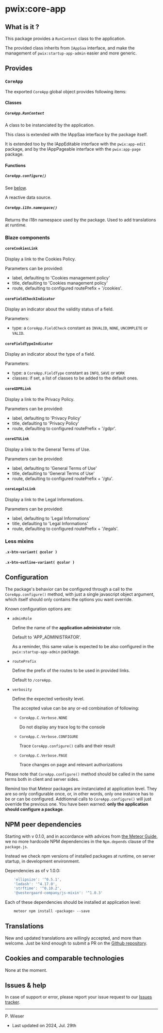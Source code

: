 # pwix:core-app

## What is it ?

This package provides a `RunContext` class to the application.

The provided class inherits from `IAppSaa` interface, and make the management of `pwix:startup-app-admin` easier and more generic.

## Provides

### `CoreApp`

The exported `CoreApp` global object provides following items:

#### Classes

##### `CoreApp.RunContext`

A class to be instanciated by the application.

This class is extended with the IAppSaa interface by the package itself.

It is extended too by the IAppEditable interface with the `pwix:app-edit` package, and by the IAppPageable interface with the `pwix:app-page` package.

#### Functions

##### `CoreApp.configure()`

See [below](#configuration).

A reactive data source.

##### `CoreApp.i18n.namespace()`

Returns the i18n namespace used by the package. Used to add translations at runtime.

### Blaze components

#### `coreCookiesLink`

Display a link to the Cookies Policy.

Parameters can be provided:

- label, defaulting to 'Cookies management policy'
- title, defaulting to 'Cookies management policy'
- route, defaulting to configured routePrefix + '/cookies'.

#### `coreFieldCheckIndicator`

Display an indicator about the validity status of a field.

Parameters:

- type: a `CoreApp.FieldCheck` constant as `INVALID`, `NONE`, `UNCOMPLETE` or `VALID`.

#### `coreFieldTypeIndicator`

Display an indicator about the type of a field.

Parameters:

- type: a `CoreApp.FieldType` constant as `INFO`, `SAVE` or `WORK`
- classes: if set, a list of classes to be added to the default ones.

#### `coreGDPRLink`

Display a link to the Privacy Policy.

Parameters can be provided:

- label, defaulting to 'Privacy Policy'
- title, defaulting to 'Privacy Policy'
- route, defaulting to configured routePrefix + '/gdpr'.

#### `coreGTULink`

Display a link to the General Terms of Use.

Parameters can be provided:

- label, defaulting to 'General Terms of Use'
- title, defaulting to 'General Terms of Use'
- route, defaulting to configured routePrefix + '/gtu'.

#### `coreLegalsLink`

Display a link to the Legal Informations.

Parameters can be provided:

- label, defaulting to 'Legal Informations'
- title, defaulting to 'Legal Informations'
- route, defaulting to configured routePrefix + '/legals'.

### Less mixins

#### `.x-btn-variant( @color )`

#### `.x-btn-outline-variant( @color )`

## Configuration

The package's behavior can be configured through a call to the `CoreApp.configure()` method, with just a single javascript object argument, which itself should only contains the options you want override.

Known configuration options are:

- `adminRole`

    Define the name of the **application administrator** role.

    Default to 'APP_ADMINISTRATOR'.

    As a reminder, this same value is expected to be also configured in the `pwix:startup-app-admin` package.

- `routePrefix`

    Define the prefix of the routes to be used in provided links.

    Default to `/coreApp`.

- `verbosity`

    Define the expected verbosity level.

    The accepted value can be any or-ed combination of following:

    - `CoreApp.C.Verbose.NONE`

        Do not display any trace log to the console

    - `CoreApp.C.Verbose.CONFIGURE`

        Trace `CoreApp.configure()` calls and their result

    - `CoreApp.C.Verbose.PAGE`

        Trace changes on page and relevant authorizations

Please note that `CoreApp.configure()` method should be called in the same terms both in client and server sides.

Remind too that Meteor packages are instanciated at application level. They are so only configurable once, or, in other words, only one instance has to be or can be configured. Addtionnal calls to `CoreApp.configure()` will just override the previous one. You have been warned: **only the application should configure a package**.

## NPM peer dependencies

Starting with v 0.1.0, and in accordance with advices from [the Meteor Guide](https://guide.meteor.com/writing-atmosphere-packages.html#peer-npm-dependencies), we no more hardcode NPM dependencies in the `Npm.depends` clause of the `package.js`.

Instead we check npm versions of installed packages at runtime, on server startup, in development environment.

Dependencies as of v 1.0.0:

```js
    'ellipsize': '^0.5.1',
    'lodash': '^4.17.0',
    'strftime': '^0.10.2',
    '@vestergaard-company/js-mixin': '^1.0.3'
```

Each of these dependencies should be installed at application level:

```sh
    meteor npm install <package> --save
```

## Translations

New and updated translations are willingly accepted, and more than welcome. Just be kind enough to submit a PR on the [Github repository](https://github.com/trychlos/pwix-core-app/pulls).

## Cookies and comparable technologies

None at the moment.

## Issues & help

In case of support or error, please report your issue request to our [Issues tracker](https://github.com/trychlos/pwix-core-app/issues).

---
P. Wieser
- Last updated on 2024, Jul. 29th
